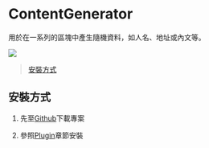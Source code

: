 # ContentGenerator

用於在一系列的區塊中產生隨機資料，如人名、地址或內文等。

![](https://raw.githubusercontent.com/timuric/Content-generator-for-sketch-app/master/tutorial/userpics.gif)

> [安裝方式](#安裝方式)

## 安裝方式

1. 先至[Github](https://github.com/timuric/Content-generator-sketch-plugin)下載專案

2. 參照[Plugin](README.md)章節安裝